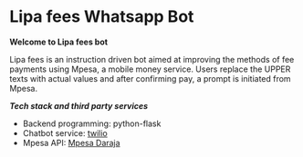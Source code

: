 # Lipa fees Whatsapp Bot
**Welcome to Lipa fees bot** <br>
<p>Lipa fees is an instruction driven bot aimed at improving the methods of fee payments using Mpesa, a mobile money service. Users replace the UPPER texts with actual values and after confirming pay, a prompt is initiated from Mpesa.</p> 

***Tech stack and third party services***
- Backend programming: python-flask
- Chatbot service: <a href='https://www.twilio.com/en-us'>twilio</a>
- Mpesa API: <a href='https://developer.safaricom.co.ke/APIs'>Mpesa Daraja</a>

